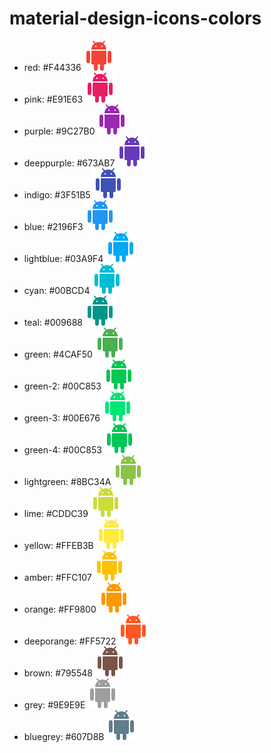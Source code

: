 # material-design-icons-colors
* red: #F44336 ![red](https://github.com/GreenRaccoon23/material-design-icons-colors/blob/master/red%23F44336/ic_android_48px.png)  
* pink: #E91E63 ![pink](https://github.com/GreenRaccoon23/material-design-icons-colors/blob/master/pink%23E91E63/ic_android_48px.png)  
* purple: #9C27B0 ![purple](https://github.com/GreenRaccoon23/material-design-icons-colors/blob/master/purple%239C27B0/ic_android_48px.png)  
* deeppurple: #673AB7 ![deeppurple](https://github.com/GreenRaccoon23/material-design-icons-colors/blob/master/deeppurple%23673AB7/ic_android_48px.png)  
* indigo: #3F51B5 ![indigo](https://github.com/GreenRaccoon23/material-design-icons-colors/blob/master/indigo%233F51B5/ic_android_48px.png)  
* blue: #2196F3 ![blue](https://github.com/GreenRaccoon23/material-design-icons-colors/blob/master/blue%232196F3/ic_android_48px.png)  
* lightblue: #03A9F4 ![lightblue](https://github.com/GreenRaccoon23/material-design-icons-colors/blob/master/lightblue%2303A9F4/ic_android_48px.png)  
* cyan: #00BCD4 ![cyan](https://github.com/GreenRaccoon23/material-design-icons-colors/blob/master/cyan%2300BCD4/ic_android_48px.png)  
* teal: #009688 ![teal](https://github.com/GreenRaccoon23/material-design-icons-colors/blob/master/teal%23009688/ic_android_48px.png)  
* green: #4CAF50 ![green](https://github.com/GreenRaccoon23/material-design-icons-colors/blob/master/green%234CAF50/ic_android_48px.png)  
* green-2: #00C853 ![green-2](https://github.com/GreenRaccoon23/material-design-icons-colors/blob/master/green-2%2300C853/ic_android_48px.png)  
* green-3: #00E676 ![green-3](https://github.com/GreenRaccoon23/material-design-icons-colors/blob/master/green-3%2300E676/ic_android_48px.png)  
* green-4: #00C853 ![green-4](https://github.com/GreenRaccoon23/material-design-icons-colors/blob/master/green-4%2300C853/ic_android_48px.png)  
* lightgreen: #8BC34A ![lightgreen](https://github.com/GreenRaccoon23/material-design-icons-colors/blob/master/lightgreen%238BC34A/ic_android_48px.png)  
* lime: #CDDC39 ![lime](https://github.com/GreenRaccoon23/material-design-icons-colors/blob/master/lime%23CDDC39/ic_android_48px.png)  
* yellow: #FFEB3B ![yellow](https://github.com/GreenRaccoon23/material-design-icons-colors/blob/master/yellow%23FFEB3B/ic_android_48px.png)  
* amber: #FFC107 ![amber](https://github.com/GreenRaccoon23/material-design-icons-colors/blob/master/amber%23FFC107/ic_android_48px.png)  
* orange: #FF9800 ![orange](https://github.com/GreenRaccoon23/material-design-icons-colors/blob/master/orange%23FF9800/ic_android_48px.png)  
* deeporange: #FF5722 ![deeporange](https://github.com/GreenRaccoon23/material-design-icons-colors/blob/master/deeporange%23FF5722/ic_android_48px.png)  
* brown: #795548 ![brown](https://github.com/GreenRaccoon23/material-design-icons-colors/blob/master/brown%23795548/ic_android_48px.png)  
* grey: #9E9E9E ![grey](https://github.com/GreenRaccoon23/material-design-icons-colors/blob/master/grey%239E9E9E/ic_android_48px.png)  
* bluegrey: #607D8B ![bluegrey](https://github.com/GreenRaccoon23/material-design-icons-colors/blob/master/bluegrey%23607D8B/ic_android_48px.png)
